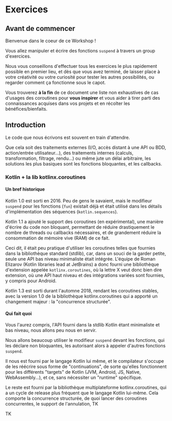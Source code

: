 # Exercices

## Avant de commencer

Bienvenue dans le coeur de ce Workshop !

Vous allez manipuler et écrire des fonctions `suspend` à travers un group d'exercices.

Nous vous conseillons d'effectuer tous les exercices le plus rapidement possible en premier lieu, et dès que vous avez terminé, de laisser place à votre créativité ou votre curiosité pour tester les autres possibilités, ou regarder comment ça fonctionne sous le capot.

Vous trouverez **à la fin** de ce document une liste non exhaustives de cas d'usages des coroutines pour **vous inspirer** et vous aider à tirer parti des connaissances acquises dans vos projets et en récolter les bénéfices/bienfaits.

## Introduction

Le code que nous écrivons est souvent en train d'attendre.

Que cela soit des traitements externes (I/O, accès distant à une API ou BDD, action/entrée utilisateur…), des traitements internes (calculs, transformation, filtrage, rendu…) ou même jute un délai arbitraire, les solutions les plus basiques sont les fonctions bloquantes, et les callbacks.

### Kotlin + la lib kotlinx.coroutines

#### Un bref historique

Kotlin 1.0 est sorti en 2016. Peu de gens le savaient, mais le modifieur `suspend` pour les fonctions (`fun`) existait déjà et était utilisé dans les détails d'implémentation des séquences (`kotlin.sequences`).

Kotlin 1.1 a ajouté le support des coroutines (en expérimental), une manière d'écrire du code non bloquant, permettant de réduire drastiquement le nombre de threads ou callbacks nécessaires, et de grandement réduire la consommation de mémoire vive (RAM) de ce fait.

Ceci dit, il était peu pratique d'utiliser les coroutines telles que fournies dans la bibliothèque standard (stdlib), car, dans un souci de la garder petite, seule une API bas niveau minimaliste était intégrée.
L'équipe de Roman Elizarov (Kotlin libraries lead at JetBrains) a donc fourni une bibliothèque d'extension appelée `kotlinx.coroutines`, où la lettre X veut donc bien dire extension, où une API haut niveau et des intégrations variées sont fournies, y compris pour Android.

Kotlin 1.3 est sorti durant l'automne 2018, rendant les coroutines stables, avec la version 1.0 de la bibliothèque kotlinx.coroutines qui a apporté un changement majeur : la "concurrence structurée".

#### Qui fait quoi

Vous l'aurez compris, l'API fourni dans la stdlib Kotlin étant minimaliste et bas niveau, nous allons peu nous en servir.

Nous allons beaucoup utiliser le modifieur `suspend` devant les fonctions, qui les déclare non bloquantes, les autorisant alors à appeler d'autres fonctions `suspend`.

Il nous est fourni par le langage Kotlin lui même, et le compilateur s'occupe de les réécrire sous forme de "continuations", de sorte qu'elles fonctionnent pour les différents "targets" de Kotlin (JVM, Android, JS, Native, WebAssembly…), et ce, sans nécessiter un "runtime" spécifique.

Le reste est fourni par la bibliothèque multiplateforme kotlinx.coroutines, qui a un cycle de release plus fréquent que le langage Kotlin lui-même. Cela comporte la concurrence structurée, de quoi lancer des coroutines concurrentes, le support de l'annulation, TK

TK


